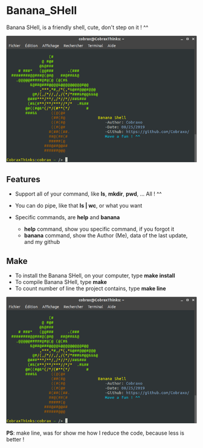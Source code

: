 # Banana_SHell
Banana SHell, is a friendly shell, cute, don't step on it ! ^^

  ![images/Banana_SHell_view_banana_command](/Images/Banana_SHell_view_banana_command.png)

## Features
  
  * Support all of your command, like **ls**, **mkdir**, **pwd**, ... All ! ^^
  
  * You can do pipe, like that **ls | wc**, or what you want
  
  * Specific commands, are **help** and **banana**
    * **help** command, show you specific command, if you forgot it
    * **banana** command, show the Author (Me), data of the last update, and my github
    
## Make
  
  * To install the Banana SHell, on your computer, type **make install**
  * To compile Banana SHell, type **make**
  * To count number of line the project contains, type **make line**
  
   ![images/Banana_SHell_view_banana_command](/Images/Banana_SHell_view_banana_command.png)
  
  **PS**: make line, was for show me how I reduce the code, because less is better !
  

